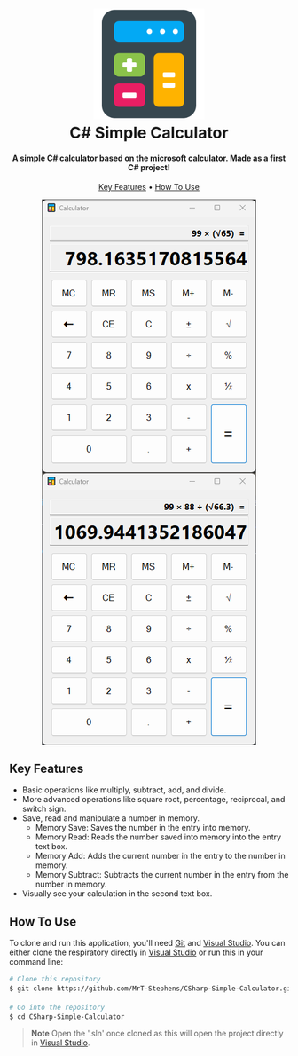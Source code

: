
<h1 align="center">
  <img src="https://github.com/MrT-Stephens/CSharp-MS-Calculator/blob/master/Images/calculator.png" alt="drawing" width="200"/>
  <br>
  C# Simple Calculator
  <br>
</h1>

<h4 align="center">A simple C# calculator based on the microsoft calculator. Made as a first C# project!</h4>

<p align="center">
  <a href="#key-features">Key Features</a> •
  <a href="#how-to-use">How To Use</a>
</p>

<p align="center">
  <img src="https://github.com/MrT-Stephens/CSharp-MS-Calculator/blob/master/Images/calculator-application-1.png" alt="drawing" align="center"/>
  <img src="https://github.com/MrT-Stephens/CSharp-MS-Calculator/blob/master/Images/calculator-application-2.png" alt="drawing" align="center"/>
</p>

## Key Features

* Basic operations like multiply, subtract, add, and divide.
* More advanced operations like square root, percentage, reciprocal, and switch sign.
* Save, read and manipulate a number in memory.
    - Memory Save: Saves the number in the entry into memory.
    - Memory Read: Reads the number saved into memory into the entry text box.
    - Memory Add: Adds the current number in the entry to the number in memory.
    - Memory Subtract: Subtracts the current number in the entry from the number in memory.
* Visually see your calculation in the second text box.

## How To Use

To clone and run this application, you'll need [Git](https://git-scm.com) and [Visual Studio](https://visualstudio.microsoft.com/). You can either clone the respiratory directly in [Visual Studio](https://visualstudio.microsoft.com/) or run this in your command line:

```bash
# Clone this repository
$ git clone https://github.com/MrT-Stephens/CSharp-Simple-Calculator.git

# Go into the repository
$ cd CSharp-Simple-Calculator
```
> **Note**
> Open the '.sln' once cloned as this will open the project directly in [Visual Studio](https://visualstudio.microsoft.com/).
